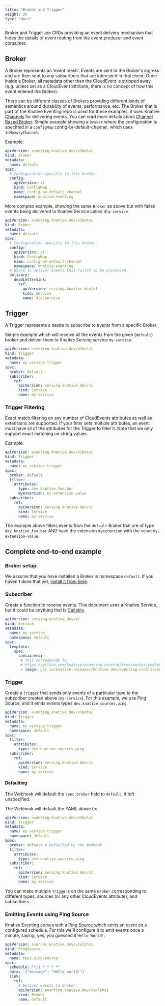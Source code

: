 ```yaml
---
title: "Broker and Trigger"
weight: 30
type: "docs"
---
```


Broker and Trigger are CRDs providing an event delivery mechanism that hides the
details of event routing from the event producer and event consumer.

## Broker

A Broker represents an 'event mesh'. Events are sent to the Broker's ingress and
are then sent to any subscribers that are interested in that event. Once inside
a Broker, all metadata other than the CloudEvent is stripped away (e.g. unless
set as a CloudEvent attribute, there is no concept of how this event entered the
Broker).

There can be different classes of Brokers providing different kinds
of semantics around durability of events, performance, etc. The Broker that is
part of the Knative Eventing repo is used for these examples, it uses Knative
[Channels](./channels/) for delivering events. You can read more details about
[Channel Based Broker](./channel-based-broker.md). Simple example showing a `Broker`
where the configuration is specified in a `ConfigMap` config-br-default-channel,
which uses `InMemoryChannel`:

Example:

```yaml
apiVersion: eventing.knative.dev/v1beta1
kind: Broker
metadata:
  name: default
spec:
  # Configuration specific to this broker.
  config:
    apiVersion: v1
    kind: ConfigMap
    name: config-br-default-channel
    namespace: knative-eventing
```

More complex example, showing the same `Broker` as above
but with failed events being delivered to Knative Service called `dlq-service`

```yaml
apiVersion: eventing.knative.dev/v1beta1
kind: Broker
metadata:
  name: default
spec:
  # Configuration specific to this broker.
  config:
    apiVersion: v1
    kind: ConfigMap
    name: config-br-default-channel
    namespace: knative-eventing
  # Where to deliver Events that failed to be processed.
  delivery:
    deadLetterSink:
      ref:
        apiVersion: serving.knative.dev/v1
        kind: Service
        name: dlq-service
```

## Trigger

A Trigger represents a desire to subscribe to events from a specific Broker.

Simple example which will receive all the events from the given (`default`) broker and
deliver them to Knative Serving service `my-service`:

```yaml
apiVersion: eventing.knative.dev/v1beta1
kind: Trigger
metadata:
  name: my-service-trigger
spec:
  broker: default
  subscriber:
    ref:
      apiVersion: serving.knative.dev/v1
      kind: Service
      name: my-service
```

### Trigger Filtering

Exact match filtering on any number of CloudEvents attributes as well as extensions are
supported. If your filter sets multiple attributes, an event must have all of the attributes for the Trigger to filter it.
Note that we only support exact matching on string values.

Example:

```yaml
apiVersion: eventing.knative.dev/v1beta1
kind: Trigger
metadata:
  name: my-service-trigger
spec:
  broker: default
  filter:
    attributes:
      type: dev.knative.foo.bar
      myextension: my-extension-value
  subscriber:
    ref:
      apiVersion: serving.knative.dev/v1
      kind: Service
      name: my-service
```

The example above filters events from the `default` Broker that are of type `dev.knative.foo.bar` AND
have the extension `myextension` with the value `my-extension-value`.

## Complete end-to-end example

### Broker setup

We assume that you have installed a Broker in namespace `default`. If you haven't done that
yet, [install it from here](./channel-based-broker.md).

### Subscriber

Create a function to receive events. This document uses a Knative Service, but
it could be anything that is [Callable](https://github.com/knative/eventing/blob/master/docs/spec/interfaces.md).

```yaml
apiVersion: serving.knative.dev/v1
kind: Service
metadata:
  name: my-service
  namespace: default
spec:
  template:
    spec:
      containers:
       # This corresponds to
       # https://github.com/knative/eventing-contrib/tree/master/cmd/event_display
       - image: gcr.io/knative-releases/knative.dev/eventing-contrib/cmd/event_display@sha256:a214514d6ba674d7393ec8448dd272472b2956207acb3f83152d3071f0ab1911
```

### Trigger

Create a `Trigger` that sends only events of a particular type to the subscriber
created above (`my-service`). For this example, we use Ping Source, and it
emits events types `dev.knative.sources.ping`.

```yaml
apiVersion: eventing.knative.dev/v1beta1
kind: Trigger
metadata:
  name: my-service-trigger
  namespace: default
spec:
  filter:
    attributes:
      type: dev.knative.sources.ping
  subscriber:
    ref:
      apiVersion: serving.knative.dev/v1
      kind: Service
      name: my-service
```

#### Defaulting

The Webhook will default the `spec.broker` field to `default`, if left
unspecified.

The Webhook will default the YAML above to:

```yaml
apiVersion: eventing.knative.dev/v1beta1
kind: Trigger
metadata:
  name: my-service-trigger
  namespace: default
spec:
  broker: default # Defaulted by the Webhook.
  filter:
    attributes:
      type: dev.knative.sources.ping
  subscriber:
    ref:
      apiVersion: serving.knative.dev/v1
      kind: Service
      name: my-service
```

You can make multiple `Trigger`s on the same `Broker` corresponding to different
types, sources (or any other CloudEvents attribute), and subscribers.

### Emitting Events using Ping Source

Knative Eventing comes with a [Ping Source](./samples/ping-source/README.md) which
emits an event on a configured schedule. For this we'll configure it to emit
events once a minute, saying, yes, you guessed it `Hello World!`.

```yaml
apiVersion: sources.knative.dev/v1alpha1
kind: PingSource
metadata:
  name: test-ping-source
spec:
  schedule: "*/1 * * * *"
  data: '{"message": "Hello world!"}'
  sink:
    ref:
      # Deliver events to Broker.
      apiVersion: eventing.knative.dev/v1alpha1
      kind: Broker
      name: default
```
